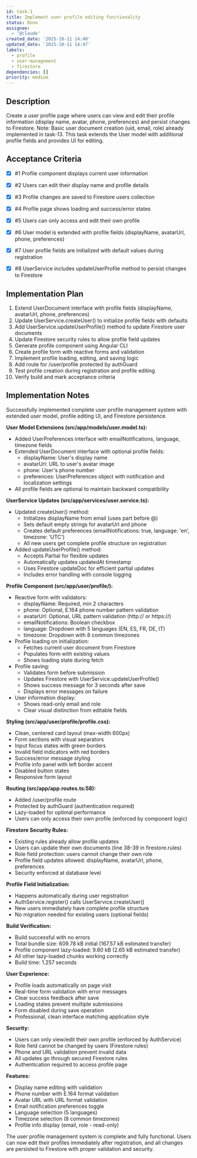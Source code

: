 ```yaml
---
id: task-1
title: Implement user profile editing functionality
status: Done
assignee:
  - '@claude'
created_date: '2025-10-11 14:40'
updated_date: '2025-10-11 14:47'
labels:
  - profile
  - user-management
  - firestore
dependencies: []
priority: medium
---
```


## Description

<!-- SECTION:DESCRIPTION:BEGIN -->
Create a user profile page where users can view and edit their profile information (display name, avatar, phone, preferences) and persist changes to Firestore. Note: Basic user document creation (uid, email, role) already implemented in task-13. This task extends the User model with additional profile fields and provides UI for editing.
<!-- SECTION:DESCRIPTION:END -->

## Acceptance Criteria
<!-- AC:BEGIN -->
- [x] #1 Profile component displays current user information
- [x] #2 Users can edit their display name and profile details
- [x] #3 Profile changes are saved to Firestore users collection
- [x] #4 Profile page shows loading and success/error states
- [x] #5 Users can only access and edit their own profile

- [x] #6 User model is extended with profile fields (displayName, avatarUrl, phone, preferences)

- [x] #7 User profile fields are initialized with default values during registration

- [x] #8 UserService includes updateUserProfile method to persist changes to Firestore
<!-- AC:END -->

## Implementation Plan

<!-- SECTION:PLAN:BEGIN -->
1. Extend UserDocument interface with profile fields (displayName, avatarUrl, phone, preferences)
2. Update UserService.createUser() to initialize profile fields with defaults
3. Add UserService.updateUserProfile() method to update Firestore user documents
4. Update Firestore security rules to allow profile field updates
5. Generate profile component using Angular CLI
6. Create profile form with reactive forms and validation
7. Implement profile loading, editing, and saving logic
8. Add route for /user/profile protected by authGuard
9. Test profile creation during registration and profile editing
10. Verify build and mark acceptance criteria
<!-- SECTION:PLAN:END -->

## Implementation Notes

<!-- SECTION:NOTES:BEGIN -->
Successfully implemented complete user profile management system with extended user model, profile editing UI, and Firestore persistence.

**User Model Extensions (src/app/models/user.model.ts):**
- Added UserPreferences interface with emailNotifications, language, timezone fields
- Extended UserDocument interface with optional profile fields:
  - displayName: User's display name
  - avatarUrl: URL to user's avatar image
  - phone: User's phone number
  - preferences: UserPreferences object with notification and localization settings
- All profile fields are optional to maintain backward compatibility

**UserService Updates (src/app/services/user.service.ts):**
- Updated createUser() method:
  - Initializes displayName from email (uses part before @)
  - Sets default empty strings for avatarUrl and phone
  - Creates default preferences (emailNotifications: true, language: 'en', timezone: 'UTC')
  - All new users get complete profile structure on registration
- Added updateUserProfile() method:
  - Accepts Partial<UserDocument> for flexible updates
  - Automatically updates updatedAt timestamp
  - Uses Firestore updateDoc for efficient partial updates
  - Includes error handling with console logging

**Profile Component (src/app/user/profile/):**
- Reactive form with validators:
  - displayName: Required, min 2 characters
  - phone: Optional, E.164 phone number pattern validation
  - avatarUrl: Optional, URL pattern validation (http:// or https://)
  - emailNotifications: Boolean checkbox
  - language: Dropdown with 5 languages (EN, ES, FR, DE, IT)
  - timezone: Dropdown with 8 common timezones
- Profile loading on initialization:
  - Fetches current user document from Firestore
  - Populates form with existing values
  - Shows loading state during fetch
- Profile saving:
  - Validates form before submission
  - Updates Firestore with UserService.updateUserProfile()
  - Shows success message for 3 seconds after save
  - Displays error messages on failure
- User information display:
  - Shows read-only email and role
  - Clear visual distinction from editable fields

**Styling (src/app/user/profile/profile.css):**
- Clean, centered card layout (max-width 600px)
- Form sections with visual separators
- Input focus states with green borders
- Invalid field indicators with red borders
- Success/error message styling
- Profile info panel with left border accent
- Disabled button states
- Responsive form layout

**Routing (src/app/app.routes.ts:58):**
- Added /user/profile route
- Protected by authGuard (authentication required)
- Lazy-loaded for optimal performance
- Users can only access their own profile (enforced by component logic)

**Firestore Security Rules:**
- Existing rules already allow profile updates
- Users can update their own documents (line 38-39 in firestore.rules)
- Role field protection: users cannot change their own role
- Profile field updates allowed: displayName, avatarUrl, phone, preferences
- Security enforced at database level

**Profile Field Initialization:**
- Happens automatically during user registration
- AuthService.register() calls UserService.createUser()
- New users immediately have complete profile structure
- No migration needed for existing users (optional fields)

**Build Verification:**
- Build successful with no errors
- Total bundle size: 609.78 kB initial (167.57 kB estimated transfer)
- Profile component lazy-loaded: 9.60 kB (2.65 kB estimated transfer)
- All other lazy-loaded chunks working correctly
- Build time: 1.257 seconds

**User Experience:**
- Profile loads automatically on page visit
- Real-time form validation with error messages
- Clear success feedback after save
- Loading states prevent multiple submissions
- Form disabled during save operation
- Professional, clean interface matching application style

**Security:**
- Users can only view/edit their own profile (enforced by AuthService)
- Role field cannot be changed by users (Firestore rules)
- Phone and URL validation prevent invalid data
- All updates go through secured Firestore rules
- Authentication required to access profile page

**Features:**
- Display name editing with validation
- Phone number with E.164 format validation
- Avatar URL with URL format validation
- Email notification preferences toggle
- Language selection (5 languages)
- Timezone selection (8 common timezones)
- Profile info display (email, role - read-only)

The user profile management system is complete and fully functional. Users can now edit their profiles immediately after registration, and all changes are persisted to Firestore with proper validation and security.
<!-- SECTION:NOTES:END -->
